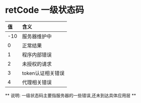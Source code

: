 # retCode 一级状态码

| **值** | **含义** |
| :--- | :--- |
| -10 | 服务器维护中 |
| 0 | 正常结果 |
| 1 | 程序内部错误 |
| 2 | 未授权的请求 |
| 3 | token认证相关错误 |
| 4 | 代理相关错误 |


** 说明: 一级状态码主要指服务器的一些错误,还未到达具体应用层 **